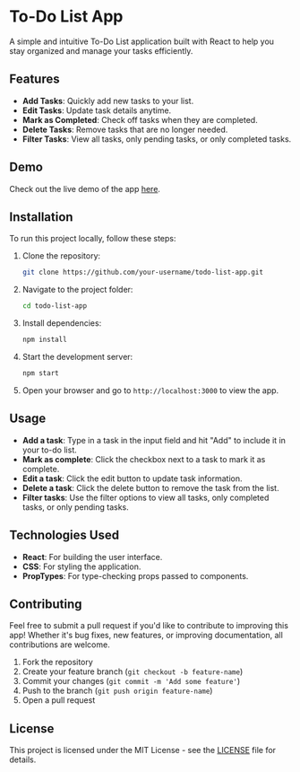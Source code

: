 
# To-Do List App

A simple and intuitive To-Do List application built with React to help you stay organized and manage your tasks efficiently.

## Features

- **Add Tasks**: Quickly add new tasks to your list.
- **Edit Tasks**: Update task details anytime.
- **Mark as Completed**: Check off tasks when they are completed.
- **Delete Tasks**: Remove tasks that are no longer needed.
- **Filter Tasks**: View all tasks, only pending tasks, or only completed tasks.

## Demo

Check out the live demo of the app [here](https://react-todo-list-two-psi.vercel.app/).

## Installation

To run this project locally, follow these steps:

1. Clone the repository:
   ```bash
   git clone https://github.com/your-username/todo-list-app.git
   ```

2. Navigate to the project folder:
   ```bash
   cd todo-list-app
   ```

3. Install dependencies:
   ```bash
   npm install
   ```

4. Start the development server:
   ```bash
   npm start
   ```

5. Open your browser and go to `http://localhost:3000` to view the app.

## Usage

- **Add a task**: Type in a task in the input field and hit "Add" to include it in your to-do list.
- **Mark as complete**: Click the checkbox next to a task to mark it as complete.
- **Edit a task**: Click the edit button to update task information.
- **Delete a task**: Click the delete button to remove the task from the list.
- **Filter tasks**: Use the filter options to view all tasks, only completed tasks, or only pending tasks.

## Technologies Used

- **React**: For building the user interface.
- **CSS**: For styling the application.
- **PropTypes**: For type-checking props passed to components.

## Contributing

Feel free to submit a pull request if you'd like to contribute to improving this app! Whether it's bug fixes, new features, or improving documentation, all contributions are welcome.

1. Fork the repository
2. Create your feature branch (`git checkout -b feature-name`)
3. Commit your changes (`git commit -m 'Add some feature'`)
4. Push to the branch (`git push origin feature-name`)
5. Open a pull request

## License

This project is licensed under the MIT License - see the [LICENSE](LICENSE) file for details.
